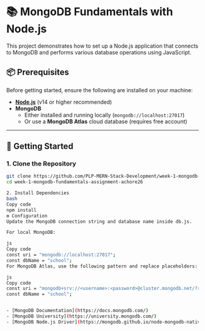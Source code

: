 # 📚 MongoDB Fundamentals with Node.js

This project demonstrates how to set up a Node.js application that connects to MongoDB and performs various database operations using JavaScript.

## 📦 Prerequisites

Before getting started, ensure the following are installed on your machine:

- **[Node.js](https://nodejs.org/)** (v14 or higher recommended)
- **MongoDB**
  - Either installed and running locally (`mongodb://localhost:27017`)
  - Or use a **MongoDB Atlas** cloud database (requires free account)

---

## 🚀 Getting Started

### 1. Clone the Repository

```bash
git clone https://github.com/PLP-MERN-Stack-Development/week-1-mongodb-fundamentals-assignment-achore26.git
cd week-1-mongodb-fundamentals-assignment-achore26

2. Install Dependencies
bash
Copy code
npm install
⚙️ Configuration
Update the MongoDB connection string and database name inside db.js.

For local MongoDB:

js
Copy code
const uri = "mongodb://localhost:27017";
const dbName = "school";
For MongoDB Atlas, use the following pattern and replace placeholders:

js
Copy code
const uri = "mongodb+srv://<username>:<password>@cluster.mongodb.net/?retryWrites=true&w=majority";
const dbName = "school";


- [MongoDB Documentation](https://docs.mongodb.com/)
- [MongoDB University](https://university.mongodb.com/)
- [MongoDB Node.js Driver](https://mongodb.github.io/node-mongodb-native/) 
